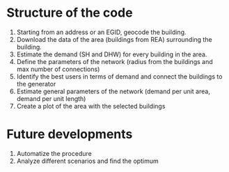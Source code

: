 # Structure of the code

1. Starting from an address or an EGID, geocode the building.
2. Download the data of the area (buildings from REA) surrounding the building.
3. Estimate the demand (SH and DHW) for every building in the area.
4. Define the parameters of the network 
   (radius from the buildings and max number of connections)
5. Identify the best users in terms of demand and connect the buildings to the generator
6. Estimate general parameters of the network (demand per unit area, demand per unit length)
7. Create a plot of the area with the selected buildings

# Future developments

1. Automatize the procedure
2. Analyze different scenarios and find the optimum












